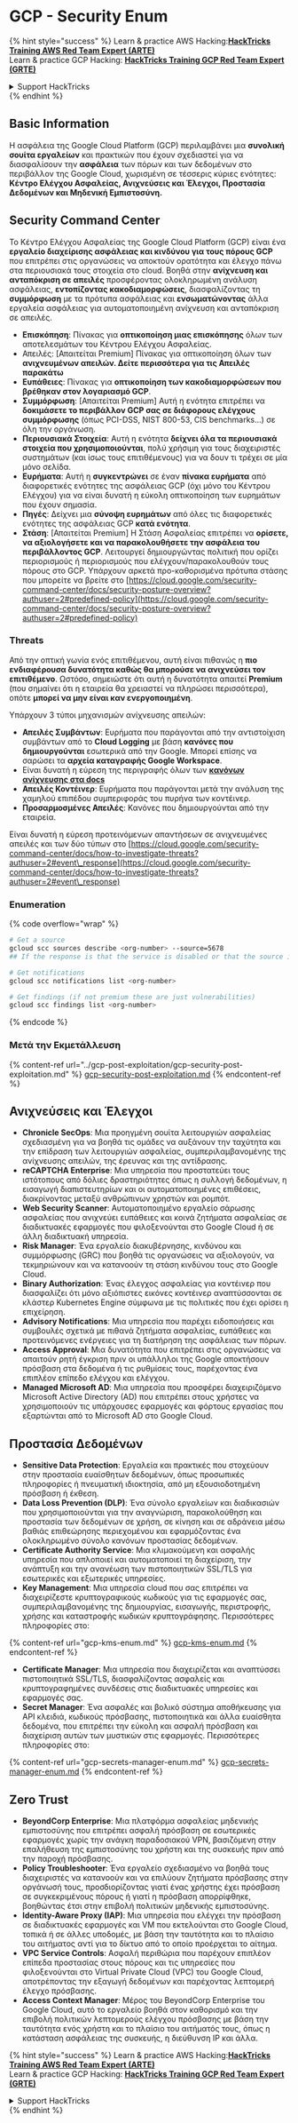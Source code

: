 # GCP - Security Enum

{% hint style="success" %}
Learn & practice AWS Hacking:<img src="../../../.gitbook/assets/image (1) (1).png" alt="" data-size="line">[**HackTricks Training AWS Red Team Expert (ARTE)**](https://training.hacktricks.xyz/courses/arte)<img src="../../../.gitbook/assets/image (1) (1).png" alt="" data-size="line">\
Learn & practice GCP Hacking: <img src="../../../.gitbook/assets/image (2).png" alt="" data-size="line">[**HackTricks Training GCP Red Team Expert (GRTE)**<img src="../../../.gitbook/assets/image (2).png" alt="" data-size="line">](https://training.hacktricks.xyz/courses/grte)

<details>

<summary>Support HackTricks</summary>

* Check the [**subscription plans**](https://github.com/sponsors/carlospolop)!
* **Join the** 💬 [**Discord group**](https://discord.gg/hRep4RUj7f) or the [**telegram group**](https://t.me/peass) or **follow** us on **Twitter** 🐦 [**@hacktricks\_live**](https://twitter.com/hacktricks\_live)**.**
* **Share hacking tricks by submitting PRs to the** [**HackTricks**](https://github.com/carlospolop/hacktricks) and [**HackTricks Cloud**](https://github.com/carlospolop/hacktricks-cloud) github repos.

</details>
{% endhint %}

## Basic Information

Η ασφάλεια της Google Cloud Platform (GCP) περιλαμβάνει μια **συνολική σουίτα εργαλείων** και πρακτικών που έχουν σχεδιαστεί για να διασφαλίσουν την **ασφάλεια** των πόρων και των δεδομένων στο περιβάλλον της Google Cloud, χωρισμένη σε τέσσερις κύριες ενότητες: **Κέντρο Ελέγχου Ασφαλείας, Ανιχνεύσεις και Έλεγχοι, Προστασία Δεδομένων και Μηδενική Εμπιστοσύνη.**

## **Security Command Center**

Το Κέντρο Ελέγχου Ασφαλείας της Google Cloud Platform (GCP) είναι ένα **εργαλείο διαχείρισης ασφάλειας και κινδύνου για τους πόρους GCP** που επιτρέπει στις οργανώσεις να αποκτούν ορατότητα και έλεγχο πάνω στα περιουσιακά τους στοιχεία στο cloud. Βοηθά στην **ανίχνευση και ανταπόκριση σε απειλές** προσφέροντας ολοκληρωμένη ανάλυση ασφάλειας, **εντοπίζοντας κακοδιαμορφώσεις**, διασφαλίζοντας τη **συμμόρφωση** με τα πρότυπα ασφάλειας και **ενσωματώνοντας** άλλα εργαλεία ασφάλειας για αυτοματοποιημένη ανίχνευση και ανταπόκριση σε απειλές.

* **Επισκόπηση**: Πίνακας για **οπτικοποίηση μιας επισκόπησης** όλων των αποτελεσμάτων του Κέντρου Ελέγχου Ασφαλείας.
* Απειλές: \[Απαιτείται Premium] Πίνακας για οπτικοποίηση όλων των **ανιχνευμένων απειλών. Δείτε περισσότερα για τις Απειλές παρακάτω**
* **Ευπάθειες**: Πίνακας για **οπτικοποίηση των κακοδιαμορφώσεων που βρέθηκαν στον λογαριασμό GCP**.
* **Συμμόρφωση**: \[Απαιτείται Premium] Αυτή η ενότητα επιτρέπει να **δοκιμάσετε το περιβάλλον GCP σας σε διάφορους ελέγχους συμμόρφωσης** (όπως PCI-DSS, NIST 800-53, CIS benchmarks...) σε όλη την οργάνωση.
* **Περιουσιακά Στοιχεία**: Αυτή η ενότητα **δείχνει όλα τα περιουσιακά στοιχεία που χρησιμοποιούνται**, πολύ χρήσιμη για τους διαχειριστές συστημάτων (και ίσως τους επιτιθέμενους) για να δουν τι τρέχει σε μία μόνο σελίδα.
* **Ευρήματα**: Αυτή η **συγκεντρώνει** σε έναν **πίνακα ευρήματα** από διαφορετικές ενότητες της ασφάλειας GCP (όχι μόνο του Κέντρου Ελέγχου) για να είναι δυνατή η εύκολη οπτικοποίηση των ευρημάτων που έχουν σημασία.
* **Πηγές**: Δείχνει μια **σύνοψη ευρημάτων** από όλες τις διαφορετικές ενότητες της ασφάλειας GCP **κατά ενότητα**.
* **Στάση**: \[Απαιτείται Premium] Η Στάση Ασφαλείας επιτρέπει να **ορίσετε, να αξιολογήσετε και να παρακολουθήσετε την ασφάλεια του περιβάλλοντος GCP**. Λειτουργεί δημιουργώντας πολιτική που ορίζει περιορισμούς ή περιορισμούς που ελέγχουν/παρακολουθούν τους πόρους στο GCP. Υπάρχουν αρκετά προ-καθορισμένα πρότυπα στάσης που μπορείτε να βρείτε στο [https://cloud.google.com/security-command-center/docs/security-posture-overview?authuser=2#predefined-policy](https://cloud.google.com/security-command-center/docs/security-posture-overview?authuser=2#predefined-policy)

### **Threats**

Από την οπτική γωνία ενός επιτιθέμενου, αυτή είναι πιθανώς η **πιο ενδιαφέρουσα δυνατότητα καθώς θα μπορούσε να ανιχνεύσει τον επιτιθέμενο**. Ωστόσο, σημειώστε ότι αυτή η δυνατότητα απαιτεί **Premium** (που σημαίνει ότι η εταιρεία θα χρειαστεί να πληρώσει περισσότερα), οπότε **μπορεί να μην είναι καν ενεργοποιημένη**.

Υπάρχουν 3 τύποι μηχανισμών ανίχνευσης απειλών:

* **Απειλές Συμβάντων**: Ευρήματα που παράγονται από την αντιστοίχιση συμβάντων από το **Cloud Logging** με βάση **κανόνες που δημιουργούνται** εσωτερικά από την Google. Μπορεί επίσης να σαρώσει τα **αρχεία καταγραφής Google Workspace**.
* Είναι δυνατή η εύρεση της περιγραφής όλων των [**κανόνων ανίχνευσης στα docs**](https://cloud.google.com/security-command-center/docs/concepts-event-threat-detection-overview?authuser=2#how\_works)
* **Απειλές Κοντέινερ**: Ευρήματα που παράγονται μετά την ανάλυση της χαμηλού επιπέδου συμπεριφοράς του πυρήνα των κοντέινερ.
* **Προσαρμοσμένες Απειλές**: Κανόνες που δημιουργούνται από την εταιρεία.

Είναι δυνατή η εύρεση προτεινόμενων απαντήσεων σε ανιχνευμένες απειλές και των δύο τύπων στο [https://cloud.google.com/security-command-center/docs/how-to-investigate-threats?authuser=2#event\_response](https://cloud.google.com/security-command-center/docs/how-to-investigate-threats?authuser=2#event\_response)

### Enumeration

{% code overflow="wrap" %}
```bash
# Get a source
gcloud scc sources describe <org-number> --source=5678
## If the response is that the service is disabled or that the source is not found, then, it isn't enabled

# Get notifications
gcloud scc notifications list <org-number>

# Get findings (if not premium these are just vulnerabilities)
gcloud scc findings list <org-number>
```
{% endcode %}

### Μετά την Εκμετάλλευση

{% content-ref url="../gcp-post-exploitation/gcp-security-post-exploitation.md" %}
[gcp-security-post-exploitation.md](../gcp-post-exploitation/gcp-security-post-exploitation.md)
{% endcontent-ref %}

## Ανιχνεύσεις και Έλεγχοι

* **Chronicle SecOps**: Μια προηγμένη σουίτα λειτουργιών ασφαλείας σχεδιασμένη για να βοηθά τις ομάδες να αυξάνουν την ταχύτητα και την επίδραση των λειτουργιών ασφαλείας, συμπεριλαμβανομένης της ανίχνευσης απειλών, της έρευνας και της αντίδρασης.
* **reCAPTCHA Enterprise**: Μια υπηρεσία που προστατεύει τους ιστότοπους από δόλιες δραστηριότητες όπως η συλλογή δεδομένων, η εισαγωγή διαπιστευτηρίων και οι αυτοματοποιημένες επιθέσεις, διακρίνοντας μεταξύ ανθρώπινων χρηστών και ρομπότ.
* **Web Security Scanner**: Αυτοματοποιημένο εργαλείο σάρωσης ασφαλείας που ανιχνεύει ευπάθειες και κοινά ζητήματα ασφαλείας σε διαδικτυακές εφαρμογές που φιλοξενούνται στο Google Cloud ή σε άλλη διαδικτυακή υπηρεσία.
* **Risk Manager**: Ένα εργαλείο διακυβέρνησης, κινδύνου και συμμόρφωσης (GRC) που βοηθά τις οργανώσεις να αξιολογούν, να τεκμηριώνουν και να κατανοούν τη στάση κινδύνου τους στο Google Cloud.
* **Binary Authorization**: Ένας έλεγχος ασφαλείας για κοντέινερ που διασφαλίζει ότι μόνο αξιόπιστες εικόνες κοντέινερ αναπτύσσονται σε κλάστερ Kubernetes Engine σύμφωνα με τις πολιτικές που έχει ορίσει η επιχείρηση.
* **Advisory Notifications**: Μια υπηρεσία που παρέχει ειδοποιήσεις και συμβουλές σχετικά με πιθανά ζητήματα ασφαλείας, ευπάθειες και προτεινόμενες ενέργειες για τη διατήρηση της ασφάλειας των πόρων.
* **Access Approval**: Μια δυνατότητα που επιτρέπει στις οργανώσεις να απαιτούν ρητή έγκριση πριν οι υπάλληλοι της Google αποκτήσουν πρόσβαση στα δεδομένα ή τις ρυθμίσεις τους, παρέχοντας ένα επιπλέον επίπεδο ελέγχου και ελέγχου.
* **Managed Microsoft AD**: Μια υπηρεσία που προσφέρει διαχειριζόμενο Microsoft Active Directory (AD) που επιτρέπει στους χρήστες να χρησιμοποιούν τις υπάρχουσες εφαρμογές και φόρτους εργασίας που εξαρτώνται από το Microsoft AD στο Google Cloud.

## Προστασία Δεδομένων

* **Sensitive Data Protection**: Εργαλεία και πρακτικές που στοχεύουν στην προστασία ευαίσθητων δεδομένων, όπως προσωπικές πληροφορίες ή πνευματική ιδιοκτησία, από μη εξουσιοδοτημένη πρόσβαση ή έκθεση.
* **Data Loss Prevention (DLP)**: Ένα σύνολο εργαλείων και διαδικασιών που χρησιμοποιούνται για την αναγνώριση, παρακολούθηση και προστασία των δεδομένων σε χρήση, σε κίνηση και σε αδράνεια μέσω βαθιάς επιθεώρησης περιεχομένου και εφαρμόζοντας ένα ολοκληρωμένο σύνολο κανόνων προστασίας δεδομένων.
* **Certificate Authority Service**: Μια κλιμακούμενη και ασφαλής υπηρεσία που απλοποιεί και αυτοματοποιεί τη διαχείριση, την ανάπτυξη και την ανανέωση των πιστοποιητικών SSL/TLS για εσωτερικές και εξωτερικές υπηρεσίες.
* **Key Management**: Μια υπηρεσία cloud που σας επιτρέπει να διαχειρίζεστε κρυπτογραφικούς κωδικούς για τις εφαρμογές σας, συμπεριλαμβανομένης της δημιουργίας, εισαγωγής, περιστροφής, χρήσης και καταστροφής κωδικών κρυπτογράφησης. Περισσότερες πληροφορίες στο:

{% content-ref url="gcp-kms-enum.md" %}
[gcp-kms-enum.md](gcp-kms-enum.md)
{% endcontent-ref %}

* **Certificate Manager**: Μια υπηρεσία που διαχειρίζεται και αναπτύσσει πιστοποιητικά SSL/TLS, διασφαλίζοντας ασφαλείς και κρυπτογραφημένες συνδέσεις στις διαδικτυακές υπηρεσίες και εφαρμογές σας.
* **Secret Manager**: Ένα ασφαλές και βολικό σύστημα αποθήκευσης για API κλειδιά, κωδικούς πρόσβασης, πιστοποιητικά και άλλα ευαίσθητα δεδομένα, που επιτρέπει την εύκολη και ασφαλή πρόσβαση και διαχείριση αυτών των μυστικών στις εφαρμογές. Περισσότερες πληροφορίες στο:

{% content-ref url="gcp-secrets-manager-enum.md" %}
[gcp-secrets-manager-enum.md](gcp-secrets-manager-enum.md)
{% endcontent-ref %}

## Zero Trust

* **BeyondCorp Enterprise**: Μια πλατφόρμα ασφαλείας μηδενικής εμπιστοσύνης που επιτρέπει ασφαλή πρόσβαση σε εσωτερικές εφαρμογές χωρίς την ανάγκη παραδοσιακού VPN, βασιζόμενη στην επαλήθευση της εμπιστοσύνης του χρήστη και της συσκευής πριν από την παροχή πρόσβασης.
* **Policy Troubleshooter**: Ένα εργαλείο σχεδιασμένο να βοηθά τους διαχειριστές να κατανοούν και να επιλύουν ζητήματα πρόσβασης στην οργάνωσή τους, προσδιορίζοντας γιατί ένας χρήστης έχει πρόσβαση σε συγκεκριμένους πόρους ή γιατί η πρόσβαση απορρίφθηκε, βοηθώντας έτσι στην επιβολή πολιτικών μηδενικής εμπιστοσύνης.
* **Identity-Aware Proxy (IAP)**: Μια υπηρεσία που ελέγχει την πρόσβαση σε διαδικτυακές εφαρμογές και VM που εκτελούνται στο Google Cloud, τοπικά ή σε άλλες υποδομές, με βάση την ταυτότητα και το πλαίσιο του αιτήματος αντί για το δίκτυο από το οποίο προέρχεται το αίτημα.
* **VPC Service Controls**: Ασφαλή περιθώρια που παρέχουν επιπλέον επίπεδα προστασίας στους πόρους και τις υπηρεσίες που φιλοξενούνται στο Virtual Private Cloud (VPC) του Google Cloud, αποτρέποντας την εξαγωγή δεδομένων και παρέχοντας λεπτομερή έλεγχο πρόσβασης.
* **Access Context Manager**: Μέρος του BeyondCorp Enterprise του Google Cloud, αυτό το εργαλείο βοηθά στον καθορισμό και την επιβολή πολιτικών λεπτομερούς ελέγχου πρόσβασης με βάση την ταυτότητα ενός χρήστη και το πλαίσιο του αιτήματός τους, όπως η κατάσταση ασφάλειας της συσκευής, η διεύθυνση IP και άλλα.

{% hint style="success" %}
Learn & practice AWS Hacking:<img src="../../../.gitbook/assets/image (1) (1).png" alt="" data-size="line">[**HackTricks Training AWS Red Team Expert (ARTE)**](https://training.hacktricks.xyz/courses/arte)<img src="../../../.gitbook/assets/image (1) (1).png" alt="" data-size="line">\
Learn & practice GCP Hacking: <img src="../../../.gitbook/assets/image (2).png" alt="" data-size="line">[**HackTricks Training GCP Red Team Expert (GRTE)**<img src="../../../.gitbook/assets/image (2).png" alt="" data-size="line">](https://training.hacktricks.xyz/courses/grte)

<details>

<summary>Support HackTricks</summary>

* Check the [**subscription plans**](https://github.com/sponsors/carlospolop)!
* **Join the** 💬 [**Discord group**](https://discord.gg/hRep4RUj7f) or the [**telegram group**](https://t.me/peass) or **follow** us on **Twitter** 🐦 [**@hacktricks\_live**](https://twitter.com/hacktricks\_live)**.**
* **Share hacking tricks by submitting PRs to the** [**HackTricks**](https://github.com/carlospolop/hacktricks) and [**HackTricks Cloud**](https://github.com/carlospolop/hacktricks-cloud) github repos.

</details>
{% endhint %}
